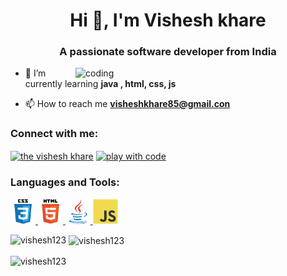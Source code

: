 
<h1 align="center">Hi 👋, I'm Vishesh khare</h1>
<h3 align="center">A passionate software developer from India</h3>

<img align ="right" alt="coding" width="400" src="https://cdn.dribbble.com/users/2131993/screenshots/4948736/thoughtworks-gif_dribbble.gif"> </img>
 </img>

- 🌱 I’m currently learning **java , html, css, js**

- 📫 How to reach me **visheshkhare85@gmail.con**

<h3 align="left">Connect with me:</h3>
<p align="left">
<a href="https://instagram.com/the vishesh khare" target="blank"><img align="center" src="https://raw.githubusercontent.com/rahuldkjain/github-profile-readme-generator/master/src/images/icons/Social/instagram.svg" alt="the vishesh khare" height="30" width="40" /></a>
<a href="https://www.youtube.com/c/play with code" target="blank"><img align="center" src="https://raw.githubusercontent.com/rahuldkjain/github-profile-readme-generator/master/src/images/icons/Social/youtube.svg" alt="play with code" height="30" width="40" /></a>
</p>

<h3 align="left">Languages and Tools:</h3>
<p align="left"> <a href="https://www.w3schools.com/css/" target="_blank" rel="noreferrer"> <img src="https://raw.githubusercontent.com/devicons/devicon/master/icons/css3/css3-original-wordmark.svg" alt="css3" width="40" height="40"/> </a> <a href="https://www.w3.org/html/" target="_blank" rel="noreferrer"> <img src="https://raw.githubusercontent.com/devicons/devicon/master/icons/html5/html5-original-wordmark.svg" alt="html5" width="40" height="40"/> </a> <a href="https://www.java.com" target="_blank" rel="noreferrer"> <img src="https://raw.githubusercontent.com/devicons/devicon/master/icons/java/java-original.svg" alt="java" width="40" height="40"/> </a> <a href="https://developer.mozilla.org/en-US/docs/Web/JavaScript" target="_blank" rel="noreferrer"> <img src="https://raw.githubusercontent.com/devicons/devicon/master/icons/javascript/javascript-original.svg" alt="javascript" width="40" height="40"/> </a> </p>

<p><img align="left" src="https://github-readme-stats.vercel.app/api/top-langs?username=vishesh123&show_icons=true&locale=en&layout=compact" alt="vishesh123" /></p>

<p>&nbsp;<img align="center" src="https://github-readme-stats.vercel.app/api?username=vishesh123&show_icons=true&locale=en" alt="vishesh123" /></p>

<p><img align="center" src="https://github-readme-streak-stats.herokuapp.com/?user=vishesh123&" alt="vishesh123" /></p>

